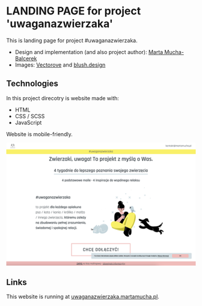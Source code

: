 # LANDING PAGE for project 'uwaganazwierzaka'

This is landing page for project #uwaganazwierzaka.

- Design and implementation (and also project author): [Marta Mucha-Balcerek](https://www.linkedin.com/in/m-mucha-balcerek/)
- Images: [Vectorove](https://vectorove.com/) and [blush.design](https://blush.design/pl/)

## Technologies

In this project direcotry is website made with:

- HTML
- CSS / SCSS
- JavaScript

Website is mobile-friendly.

![Screenshot](./img/screenshot-for-readme.png)

## Links

This website is running at [uwaganazwierzaka.martamucha.pl](https://uwaganazwierzaka.martamucha.pl/).
